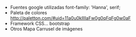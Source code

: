- Fuentes google utilizadas
	font-family: 'Hanna', serif;
- Paleta de colores
	http://paletton.com/#uid=11a0u0kllllaFw0g0qFqFg0w0aF 
- Framework CSS...
	bootstrap
- Otros
	Mapa
	Carrusel de imágenes
